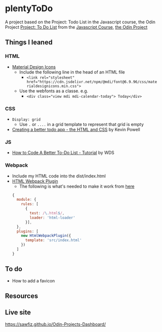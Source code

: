 # plentyToDo
A project based on the Project: Todo List in the Javascript course, the Odin Project
[Project: To Do List](https://www.theodinproject.com/lessons/node-path-javascript-todo-list) from the [Javascript Course](https://www.theodinproject.com/paths/full-stack-javascript/courses/javascript), [the Odin Project](https://www.theodinproject.com/)

## Things I leaned
### HTML
- [Material Design Icons](https://materialdesignicons.com/)
  - Include the following line in the head of an HTML file
    - `<link rel="stylesheet" href="https://cdn.jsdelivr.net/npm/@mdi/font@6.9.96/css/materialdesignicons.min.css">`
  - Use the webfonts as a classe. e.g.
    - `<div class="view mdi mdi-calendar-today"> Today</div>`

### CSS
- `Display: grid`
  - Use `.` or `....` in a grid template to represent that grid is empty
- [Creating a better todo app - the HTML and CSS](https://www.youtube.com/watch?v=IhmSidOJSeE) by Kevin Powell


### JS
- [How to Code A Better To-Do List - Tutorial](https://www.youtube.com/watch?v=W7FaYfuwu70&t=0s) by WDS

### Webpack
- Include my HTML code into the dist/index.html
- [HTML Webpack Plugin](https://github.com/jantimon/html-webpack-plugin)
  - The following is what's needed to make it work from [here](https://github.com/jantimon/html-webpack-plugin/blob/main/docs/template-option.md)
  ```js
  {
    module: {
      rules: [
        {
          test: /\.html$/,
          loader: 'html-loader'
        }],
    },
    plugins: [
      new HtmlWebpackPlugin({
        template: 'src/index.html'
      })
    ]
  }
  ```

## To do
- How to add a favicon

## Resources


## Live site
https://sawfiz.github.io/Odin-Projects-Dashboard/
